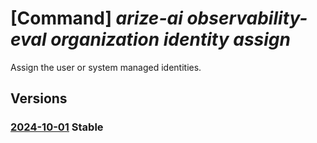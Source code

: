 # [Command] _arize-ai observability-eval organization identity assign_

Assign the user or system managed identities.

## Versions

### [2024-10-01](/Resources/mgmt-plane/L3N1YnNjcmlwdGlvbnMve30vcmVzb3VyY2Vncm91cHMve30vcHJvdmlkZXJzL2FyaXplYWkub2JzZXJ2YWJpbGl0eWV2YWwvb3JnYW5pemF0aW9ucy97fQ==/2024-10-01.xml) **Stable**

<!-- mgmt-plane /subscriptions/{}/resourcegroups/{}/providers/arizeai.observabilityeval/organizations/{} 2024-10-01 identity -->

